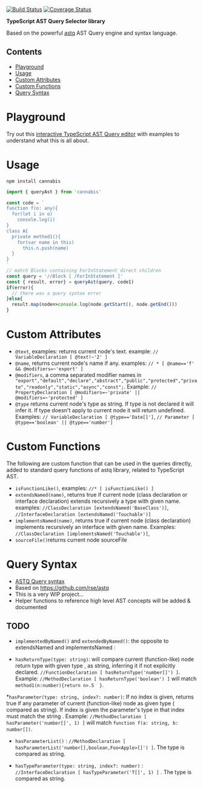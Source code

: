 [![Build Status](https://travis-ci.org/cancerberoSgx/cannabis.svg?branch=master)](https://travis-ci.org/cancerberoSgx/cannabis) 
[![Coverage Status](https://coveralls.io/repos/github/cancerberoSgx/cannabis/badge.svg?branch=master)](https://coveralls.io/github/cancerberoSgx/cannabis?branch=master)

**TypeScript AST Query Selector library**

Based on the powerful [astq](https://github.com/rse/astq) AST Query engine and syntax language.

## Contents

<!-- toc -->

- [Playground](#playground)
- [Usage](#usage)
- [Custom Attributes](#custom-attributes)
- [Custom Functions](#custom-functions)
- [Query Syntax](#query-syntax)

<!-- tocstop -->

# Playground

Try out this <a href="https://cancerberosgx.github.io/demos/cannabis/typescript-ast-query-editor/">interactive TypeScript AST Query editor</a> with examples to understand what this is all about. 

# Usage

```
npm install cannabis
```

```ts
import { queryAst } from 'cannabis'

const code = `
function f(o: any){
  for(let i in o)
    console.log(i)
}
class A{
  private method1(){
    for(var name in this)
      this.n.push(name)    
  }
}
`
// match Blocks containing ForInStatement direct children
const query = '//Block [ /ForInStatement ]'
const { result, error} = queryAst(query, code1)
if(error){
  // there was a query syntax error 
}else{
  result.map(node=>console.log(node.getStart(), node.getEnd()))
}
```

# Custom Attributes

 * `@text`, examples: returns current node's text. example: `// VariableDeclaration [ @text!~'2' ]`
 * `@name`, returns current node's name if any. examples: `// * [ @name=='f' && @modifiers=~'export' ]`
 * `@modifiers`, a comma separated modifier names in ` "export","default","declare","abstract","public","protected","private","readonly","static","async","const";`. Example: `// PropertyDeclaration [ @modifiers=~'private' || @modifiers=~'protected' ]`
 * `@type` returns current node's type as string. If type is not declared it will infer it. If type doesn't apply to current node it will return undefined. Examples: `// VariableDeclaration [ @type=='Date[]']`, `// Parameter [ @type=='boolean' || @type=='number']`

# Custom Functions 
 
The following are custom function that can be used in the queries directly, added to standard query functions of astq library, related to TypeScript AST.

 * `isFunctionLike()`, examples: `//* [ isFunctionLike() ]`
 * `extendsNamed(name)`, returns true if current node (class declaration or interface declaration) extends recursively a type with given name. examples: `//ClassDeclaration [extendsNamed('BaseClass')]`, `//InterfaceDeclaration [extendsNamed('Touchable')]`
 * `implementsNamed(name)`, returns true if current node (class declaration) implements recursively an interface with given name. Examples: `//ClassDeclaration [implementsNamed('Touchable')]`,
 * `sourceFile()`returns current node sourceFile

# Query Syntax

 * [ASTQ Query syntax](astq-query-syntax.md)
 * Based on https://github.com/rse/astq
 * This is a very WIP project...
 * Helper functions to reference high level AST concepts will be added & documented


## TODO

 * `implementedByNamed()` and `extendedByNamed()`: the opposite to extendsNamed and implementsNamed : 

 * `hasReturnType(type: string)`: will compare current (function-like) node return type with given type , as string, inferring it if not explicitly declared. `//FunctionDeclaration [ hasReturnType('number[]') ]`. Example: `//MethodDeclaration [ hasReturnType('boolean') ]` will match `method1(n:number){return n>.5  }`.

 *`hasParameter(type: string, index?: number)`: If no index is given, returns true if any parameter of current (function-like) node as given type ( compared as string). If index is given the parameter's type in that index must match the string . Example: `//MethodDeclaration [ hasParameter('number[]', 1) ]` will match `function f(a: string, b: number[])`.

 * `hasParameterList()` : `//MethodDeclaration [ hasParameterList('number[],boolean,Foo<Apple>[]') ]`. The type is compared as string.

 * `hasTypeParameter(type: string, index?: number)` : `//InterfaceDeclaration [ hasTypeParameter('T[]', 1) ]` . The type is compared as string.